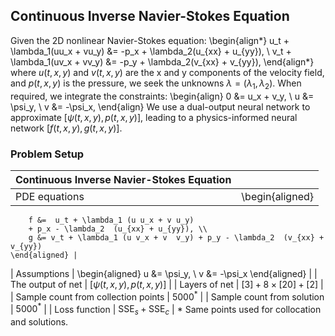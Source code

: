 ## Continuous Inverse Navier-Stokes Equation
Given the 2D nonlinear Navier-Stokes equation:
\begin{align*}
u_t + \lambda_1(uu_x + vu_y) &= -p_x + \lambda_2(u_{xx} + u_{yy}), \\
v_t + \lambda_1(uv_x + vv_y) &= -p_y + \lambda_2(v_{xx} + v_{yy}),
\end{align*}
where $u(t, x, y)$ and $v(t, x, y)$ are the x and y components of the velocity field, and $p(t, x, y)$ is the pressure, we seek the unknowns $\lambda = (\lambda_1, \lambda_2)$. When required, we integrate the constraints:
\begin{align}
0 &= u_x + v_y, \\
u &= \psi_y, \\
v &= -\psi_x,
\end{align}
We use a dual-output neural network to approximate $[\psi(t, x, y), p(t, x, y)]$, leading to a physics-informed neural network $[f(t, x, y), g(t, x, y)]$. 

### Problem Setup 

| Continuous Inverse Navier-Stokes Equation | |
|------------------------------|---|
| PDE equations | \begin{aligned}
        f &=  u_t + \lambda_1 (u u_x + v u_y)
        + p_x - \lambda_2  (u_{xx} + u_{yy}), \\
        g &= v_t + \lambda_1 (u v_x + v  v_y) + p_y - \lambda_2  (v_{xx} + v_{yy})
    \end{aligned} |
| Assumptions | \begin{aligned}
        u &= \psi_y, \\
        v &= -\psi_x
    \end{aligned} |
| The output of net | $[\psi(t, x, y), p(t, x, y)]$ |
| Layers of net | $[3] + 8 \times [20] +[2]$ |
| Sample count from collection points | $5000^*$ |
| Sample count from solution | $5000^*$ |
| Loss function | $\text{SSE}_s  + \text{SSE}_c$ |
\* Same points used for collocation and solutions.

